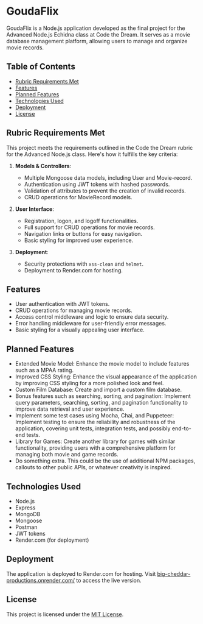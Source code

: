 # GoudaFlix

GoudaFlix is a Node.js application developed as the final project for the Advanced Node.js Echidna class at Code the Dream. It serves as a movie database management platform, allowing users to manage and organize movie records.

## Table of Contents
- [Rubric Requirements Met](#rubric-requirements-met)
- [Features](#features)
- [Planned Features](#planned-features)
- [Technologies Used](#technologies-used)
- [Deployment](#deployment)
- [License](#license)

## Rubric Requirements Met

This project meets the requirements outlined in the Code the Dream rubric for the Advanced Node.js class. Here's how it fulfills the key criteria:

1. **Models & Controllers**:
   - Multiple Mongoose data models, including User and Movie-record.
   - Authentication using JWT tokens with hashed passwords.
   - Validation of attributes to prevent the creation of invalid records.
   - CRUD operations for MovieRecord models.

2. **User Interface**:
   - Registration, logon, and logoff functionalities.
   - Full support for CRUD operations for movie records.
   - Navigation links or buttons for easy navigation.
   - Basic styling for improved user experience.

3. **Deployment**:
   - Security protections with `xss-clean` and `helmet`.
   - Deployment to Render.com for hosting.

## Features

- User authentication with JWT tokens.
- CRUD operations for managing movie records.
- Access control middleware and logic to ensure data security.
- Error handling middleware for user-friendly error messages.
- Basic styling for a visually appealing user interface.

## Planned Features

- Extended Movie Model: Enhance the movie model to include features such as a MPAA rating.
- Improved CSS Styling: Enhance the visual appearance of the application by improving CSS styling for a more polished look and feel.
- Custom Film Database: Create and import a custom film database.
- Bonus features such as searching, sorting, and pagination: Implement query parameters, searching, sorting, and pagination functionality to improve data retrieval and user experience.
- Implement some test cases using Mocha, Chai, and Puppeteer: Implement testing to ensure the reliability and robustness of the application, covering unit tests, integration tests, and possibly end-to-end tests.
- Library for Games: Create another library for games with similar functionality, providing users with a comprehensive platform for managing both movie and game records.
- Do something extra.  This could be the use of additional NPM packages, callouts to other public APIs, or whatever creativity is inspired.

## Technologies Used

- Node.js
- Express
- MongoDB
- Mongoose
- Postman
- JWT tokens
- Render.com (for deployment)

## Deployment

The application is deployed to Render.com for hosting. Visit [big-cheddar-productions.onrender.com/](https://big-cheddar-productions.onrender.com/) to access the live version.

## License

This project is licensed under the [MIT License](LICENSE).